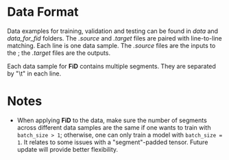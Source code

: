# Data Format #

Data examples for training, validation and testing can be found in *data* and *data_for_fid* folders. The *.source* and *.target* files are paired with line-to-line matching. Each line is one data sample. The *.source* files are the inputs to the ; the *.target* files are the outputs.

Each data sample for **FiD** contains multiple segments. They are separated by "\t" in each line.


# Notes #
- When applying **FiD** to the data, make sure the number of segments across different data samples are the same if one wants to train with `batch_size > 1`; otherwise, one can only train a model with `batch_size = 1`. It relates to some issues with a "segment"-padded tensor.  Future update will provide better flexibility.